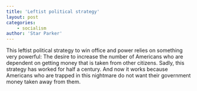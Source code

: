 ```yaml
---
title: 'Leftist political strategy'
layout: post
categories:
    - socialism
author: 'Star Parker'
---
```


This leftist political strategy to win office and power relies on something very powerful: The desire to increase the number of Americans who are dependent on getting money that is taken from other citizens. Sadly, this strategy has worked for half a century. And now it works because Americans who are trapped in this nightmare do not want their government money taken away from them.